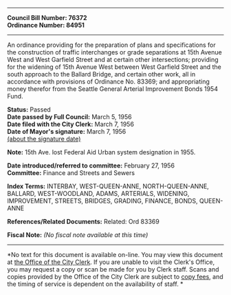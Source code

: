 * * * * *  
  
**Council Bill Number: [](#h0)[](#h2)76372**   
**Ordinance Number: 84951**  
  
* * * * *  
  
An ordinance providing for the preparation of plans and specifications for the construction of traffic interchanges or grade separations at 15th Avenue West and West Garfield Street and at certain other intersections; providing for the widening of 15th Avenue West between West Garfield Street and the south approach to the Ballard Bridge, and certain other work, all in accordance with provisions of Ordinance No. 83369; and appropriating money therefor from the Seattle General Arterial Improvement Bonds 1954 Fund.  
  
**Status:** Passed   
**Date passed by Full Council:** March 5, 1956   
**Date filed with the City Clerk:** March 7, 1956   
**Date of Mayor's signature:** March 7, 1956   
[(about the signature date)](/~public/approvaldate.htm)   
  
**Note:** 15th Ave. lost Federal Aid Urban system designation in 1955.  
  
  
**Date introduced/referred to committee:** February 27, 1956   
**Committee:** Finance and Streets and Sewers   
  
**Index Terms:** INTERBAY, WEST-QUEEN-ANNE, NORTH-QUEEN-ANNE, BALLARD, WEST-WOODLAND, ADAMS, ARTERIALS, WIDENING, IMPROVEMENT, STREETS, BRIDGES, GRADING, FINANCE, BONDS, QUEEN-ANNE  
  
**References/Related Documents:** Related: Ord 83369  
  
**Fiscal Note:** *(No fiscal note available at this time)*  
  
* * * * *  
  
*No text for this document is available on-line. You may view this document at [the Office of the City Clerk](http://www.seattle.gov/leg/clerk/contactUs.htm). If you are unable to visit the Clerk's Office, you may request a copy or scan be made for you by Clerk staff. Scans and copies provided by the Office of the City Clerk are subject to [copy fees](http://clerk.seattle.gov/~public/clerkfees.htm), and the timing of service is dependent on the availability of staff. *  
  
  
